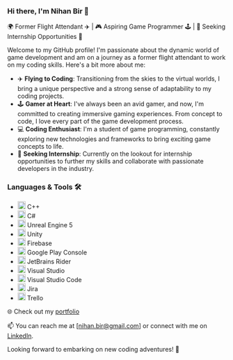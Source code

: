 ### Hi there, I'm Nihan Bir 👋

🌍 Former Flight Attendant ✈️ | 🎮 Aspiring Game Programmer 🕹️ | 🌟 Seeking Internship Opportunities 🚀

Welcome to my GitHub profile! I'm passionate about the dynamic world of game development and am on a journey as a former flight attendant to work on my coding skills. Here's a bit more about me:

- ✈️ **Flying to Coding**: Transitioning from the skies to the virtual worlds, I bring a unique perspective and a strong sense of adaptability to my coding projects.
- 🕹️ **Gamer at Heart**: I've always been an avid gamer, and now, I'm committed to creating immersive gaming experiences. From concept to code, I love every part of the game development process.
- 💻 **Coding Enthusiast**: I'm a student of game programming, constantly exploring new technologies and frameworks to bring exciting game concepts to life.
- 🤝 **Seeking Internship**: Currently on the lookout for internship opportunities to further my skills and collaborate with passionate developers in the industry.

### Languages & Tools 🛠️
- <img src="https://img.icons8.com/color/48/000000/c-plus-plus-logo.png" alt="C++ Icon" width="18" height="18" /> C++
- <img src="https://img.icons8.com/color/48/000000/c-sharp-logo.png" alt="C# Icon" width="18" height="18" /> C# 
- <img src="https://img.icons8.com/color/48/000000/unreal-engine.png" alt="Unreal Engine 5 Icon" width="18" height="18" /> Unreal Engine 5
- <img src="https://img.icons8.com/color/48/000000/unity.png" alt="Unity Icon" width="18" height="18" /> Unity
- <img src="https://img.icons8.com/color/48/000000/firebase.png" alt="Firebase Icon" width="18" height="18" /> Firebase
- <img src="https://img.icons8.com/color/48/000000/google-play.png" alt="Google Play Console Icon" width="18" height="18" /> Google Play Console
- <img src="https://img.icons8.com/color/48/000000/jetbrains.png" alt="JetBrains Rider Icon" width="18" height="18" /> JetBrains Rider
- <img src="https://img.icons8.com/color/48/000000/visual-studio.png" alt="Visual Studio Icon" width="18" height="18" /> Visual Studio
- <img src="https://img.icons8.com/color/48/000000/visual-studio-code-2019.png" alt="VS Code Icon" width="18" height="18" /> Visual Studio Code 
- <img src="https://img.icons8.com/color/48/000000/jira.png" alt="Jira Icon" width="18" height="18" /> Jira
- <img src="https://img.icons8.com/color/48/000000/trello.png" alt="Trello Icon" width="18" height="18" /> Trello

🌐 Check out my [portfolio](https://nihanbir.mystrikingly.com/)

📫 You can reach me at [nihan.bir@gmail.com] or connect with me on [LinkedIn](https://www.linkedin.com/in/nihan-bir-b81aa2191/). 

Looking forward to embarking on new coding adventures! 🌌

